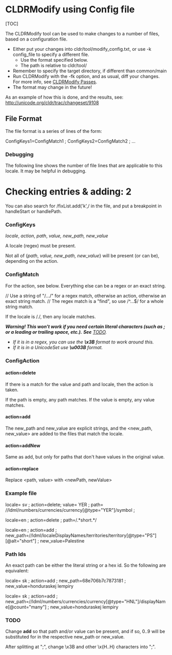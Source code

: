# CLDRModify using Config file

[TOC]

The CLDRModify tool can be used to make changes to a number of files, based on a
configuration file.

*   Either put your changes into cldr/tool/modify_config.txt, or use -k
    config_file to specify a different file.
    *   Use the format specified below.
    *   The path is relative to cldr/tool/
*   Remember to specify the target directory, if different than common/main
*   Run CLDRModify with the -fk option, and as usual, diff your changes. For
    more info, see [CLDRModify Passes](index.md).
*   The format may change in the future!

As an example of how this is done, and the results, see:
<http://unicode.org/cldr/trac/changeset/9108>

## File Format

The file format is a series of lines of the form:

ConfigKeys1=ConfigMatch1 ; ConfigKeys2=ConfigMatch2 ; ...

### Debugging

The following line shows the number of file lines that are applicable to this
locale. It may be helpful in debugging.

# Checking entries & adding:    2

You can also search for /fixList.add('k',/ in the file, and put a breakpoint in
handleStart or handlePath.

### ConfigKeys

*locale*, *action*, *path*, *value, new_path, new_value*

A locale (regex) must be present.

Not all of {*path*, *value, new_path, new_value*} will be present (or can be),
depending on the action.

### ConfigMatch

For the action, see below. Everything else can be a regex or an exact string.

// Use a string of "/.../" for a regex match, otherwise an action, otherwise an
exact string match.
// The regex match is a "find", so use /^...$/ for a whole string match.

If the locale is /./, then any locale matches.

***Warning! This won't work if you need certain literal characters (such as ; or
a leading or trailing space, etc.).** **See** [TODO](cldrmodify-config.md).*

*   *If it is in a regex, you can use the **\\x3B** format to work around this.*
*   *If it is in a UnicodeSet use **\\u003B** format.*

### ConfigAction

#### **action=delete**

If there is a match for the value and path and locale, then the action is taken.

If the path is empty, any path matches. If the value is empty, any value
matches.

#### **action=add**

The new_path and new_value are explicit strings, and the <new_path, new_value>
are added to the files that match the locale.

#### action=addNew

Same as add, but only for paths that don't have values in the original value.

#### action=replace

Replace <path, value> with <newPath, newValue>

### Example file

locale= sv ; action=delete; value= YER ; path=
//ldml/numbers/currencies/currency\[@type="YER"\]/symbol ;

locale=en ; action=delete ; path=/.\*short.\*/

locale=en ; action=add ;
new_path=//ldml/localeDisplayNames/territories/territory\[@type="PS"\]\[@alt="short"\]
; new_value=Palestine

### Path Ids

An exact path can be either the literal string or a hex id. So the following are
equivalent:

locale=  sk     ; action=add ; new_path=68e706b7c7873181         ;
new_value=honduraskej lempiry

locale=  sk     ; action=add ;
new_path=//ldml/numbers/currencies/currency\[@type="HNL"\]/displayName\[@count="many"\]
; new_value=honduraskej lempiry

### TODO

Change **add** so that path and/or value can be present, and if so, $0..$9 will
be substituted for in the respective new_path or new_value.

After splitting at ";", change \\x3B and other \\x{H..H} characters into ";".

